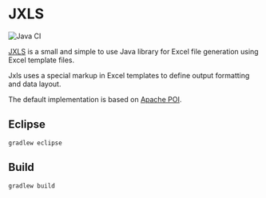 # JXLS

![Java CI](https://github.com/SoltauFintel/jxls/workflows/Java%20CI/badge.svg)

[JXLS](http://jxls.sf.net) is a small and simple to use Java library for Excel file generation using Excel template files.

Jxls uses a special markup in Excel templates to define output formatting and data layout.

The default implementation is based on [Apache POI](https://poi.apache.org).

## Eclipse

    gradlew eclipse

## Build

    gradlew build
